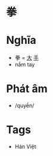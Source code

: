 # 拳

# Nghĩa
* 拳 = [大](大.md) [手](手.md)
* nắm tay

# Phát âm
* /quyền/

# Tags
* Hán Việt

<script>window.HANZI_FIELD='拳';</script>
